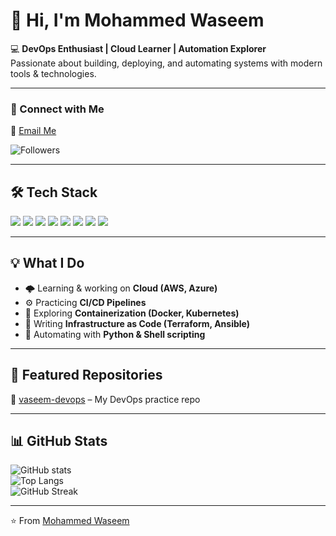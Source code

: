 # 👋 Hi, I'm Mohammed Waseem

💻 **DevOps Enthusiast | Cloud Learner | Automation Explorer**  
Passionate about building, deploying, and automating systems with modern tools & technologies.  

---

### 🔗 Connect with Me
📧 [Email Me](mailto:vaseem73300@gmail.com)  

![Followers](https://img.shields.io/github/followers/vaseem-06?label=Followers&style=social)

---

## 🛠 Tech Stack

<p>
  <img src="https://img.shields.io/badge/Linux-FCC624?style=for-the-badge&logo=linux&logoColor=black" />
  <img src="https://img.shields.io/badge/Shell_Script-%23121011.svg?style=for-the-badge&logo=gnu-bash&logoColor=white" />
  <img src="https://img.shields.io/badge/GitHub-100000?style=for-the-badge&logo=github&logoColor=white" />
  <img src="https://img.shields.io/badge/Docker-2496ED?style=for-the-badge&logo=docker&logoColor=white" />
  <img src="https://img.shields.io/badge/Kubernetes-326CE5?style=for-the-badge&logo=kubernetes&logoColor=white" />
  <img src="https://img.shields.io/badge/Terraform-7B42BC?style=for-the-badge&logo=terraform&logoColor=white" />
  <img src="https://img.shields.io/badge/Ansible-EE0000?style=for-the-badge&logo=ansible&logoColor=white" />
  <img src="https://img.shields.io/badge/Python-3776AB?style=for-the-badge&logo=python&logoColor=white" />
</p>

---

## 💡 What I Do
- 🌩 Learning & working on **Cloud (AWS, Azure)**  
- ⚙️ Practicing **CI/CD Pipelines**  
- 🐳 Exploring **Containerization (Docker, Kubernetes)**  
- 📜 Writing **Infrastructure as Code (Terraform, Ansible)**  
- 🐍 Automating with **Python & Shell scripting**  

---

## 🚀 Featured Repositories
🔹 [vaseem-devops](https://github.com/vaseem-06/vaseem-devops) – My DevOps practice repo   

---

## 📊 GitHub Stats
![GitHub stats](https://github-readme-stats.vercel.app/api?username=vaseem-06&show_icons=true&theme=radical)  
![Top Langs](https://github-readme-stats.vercel.app/api/top-langs/?username=vaseem-06&layout=compact&theme=radical)  
![GitHub Streak](https://streak-stats.demolab.com?user=vaseem-06&theme=radical)

---

⭐️ From [Mohammed Waseem](https://github.com/vaseem-06)
